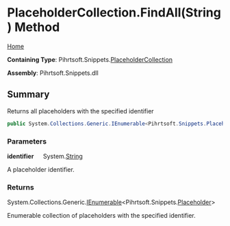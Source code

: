 # PlaceholderCollection\.FindAll\(String\) Method

[Home](../../../../README.md)

**Containing Type**: Pihrtsoft\.Snippets\.[PlaceholderCollection](../README.md)

**Assembly**: Pihrtsoft\.Snippets\.dll

## Summary

Returns all placeholders with the specified identifier

```csharp
public System.Collections.Generic.IEnumerable<Pihrtsoft.Snippets.Placeholder> FindAll(string identifier)
```

### Parameters

**identifier** &emsp; System\.[String](https://docs.microsoft.com/en-us/dotnet/api/system.string)

A placeholder identifier\.

### Returns

System\.Collections\.Generic\.[IEnumerable](https://docs.microsoft.com/en-us/dotnet/api/system.collections.generic.ienumerable-1)\<Pihrtsoft\.Snippets\.[Placeholder](../../Placeholder/README.md)>

Enumerable collection of placeholders with the specified identifier\.